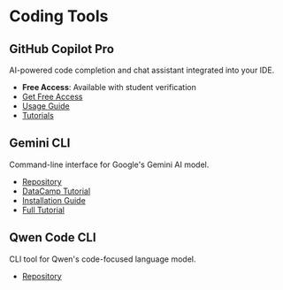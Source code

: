 # Coding Tools

## GitHub Copilot Pro

AI-powered code completion and chat assistant integrated into your IDE.

- **Free Access**: Available with student verification
- [Get Free Access](https://docs.github.com/en/copilot/how-tos/manage-your-account/get-free-access-to-copilot-pro)
- [Usage Guide](https://github.blog/developer-skills/github/how-to-use-github-copilot-in-your-ide-tips-tricks-and-best-practices/#inline-chat-with-github-copilot)
- [Tutorials](https://github.com/features/copilot/tutorials)

## Gemini CLI

Command-line interface for Google's Gemini AI model.

- [Repository](https://github.com/google-gemini/gemini-cli)
- [DataCamp Tutorial](https://www.datacamp.com/tutorial/gemini-cli)
- [Installation Guide](https://dev.to/auden/google-gemini-cli-tutorial-how-to-install-and-use-it-with-images-4phb)
- [Full Tutorial](https://dev.to/proflead/gemini-cli-full-tutorial-2ab5)

## Qwen Code CLI

CLI tool for Qwen's code-focused language model.

- [Repository](https://github.com/QwenLM/qwen-code)
